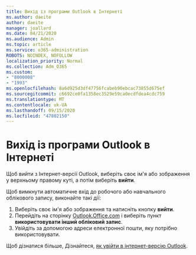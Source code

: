 ```yaml
---
title: Вихід із програми Outlook в Інтернеті
ms.author: daeite
author: daeite
manager: joallard
ms.date: 04/21/2020
ms.audience: Admin
ms.topic: article
ms.service: o365-administration
ROBOTS: NOINDEX, NOFOLLOW
localization_priority: Normal
ms.collection: Adm_O365
ms.custom:
- "8000008"
- "1993"
ms.openlocfilehash: 8a6d925d3df47756fcabeb90ebcac73855d675ef
ms.sourcegitcommit: c6692ce0fa1358ec3529e59ca0ecdfdea4cdc759
ms.translationtype: MT
ms.contentlocale: uk-UA
ms.lasthandoff: 09/15/2020
ms.locfileid: "47802150"
---
```

# <a name="how-to-sign-out-of-outlook-on-the-web"></a>Вихід із програми Outlook в Інтернеті

Щоб вийти з Інтернет-версії Outlook, виберіть своє ім'я або зображення у верхньому правому куті, а потім виберіть **вийти**.

Щоб вимкнути автоматичне вхід до робочого або навчального облікового запису, виконайте такі дії:

1. Виберіть своє ім'я або зображення та натисніть кнопку **вийти**.
1. Перейдіть на сторінку [Outlook.Office.com](https://outlook.office.com/) і виберіть пункт **використовувати інший обліковий запис**.
1. Увійдіть за допомогою адреси електронної пошти, яку потрібно використовувати.

Щоб дізнатися більше, Дізнайтеся, [як увійти в інтернет-версію Outlook](https://support.office.com/article/763fab4d-0138-4814-b450-37fc286bcb79).